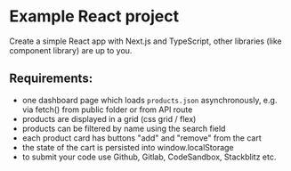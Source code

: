 # Example React project

Create a simple React app with Next.js and TypeScript, other libraries (like component library) are up to you.

## Requirements:

- one dashboard page which loads `products.json` asynchronously, e.g. via fetch()  from public folder or from API route
- products are displayed in a grid (css grid / flex)
- products can be filtered by name using the search field
- each product card has buttons "add" and "remove" from the cart
- the state of the cart is persisted into window.localStorage
- to submit your code use Github, Gitlab, CodeSandbox, Stackblitz etc.
